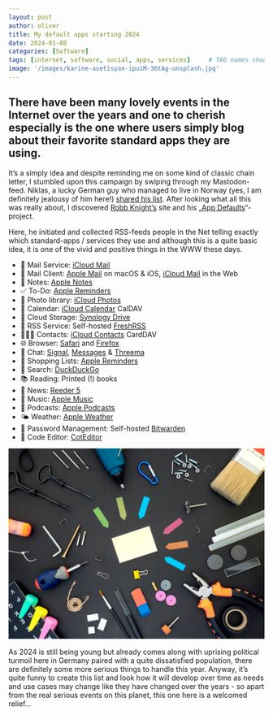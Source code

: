 ```yaml
---
layout: post
author: oliver
title: My default apps starting 2024
date: 2024-01-08
categories: [Software]
tags: [internet, software, social, apps, services]     # TAG names should always be lowercase
image: '/images/karine-avetisyan-ipuiM-36tAg-unsplash.jpg'
---
```


## There have been many lovely events in the Internet over the years and one to cherish especially is the one where users simply blog about their favorite standard apps they are using.

It’s a simply idea and despite reminding me on some kind of classic chain letter, I stumbled upon this campaign by swiping through my Mastodon-feed. Niklas, a lucky German guy who managed to live in Norway (yes, I am definitely jealousy of him here!) [shared his list](https://www.niklas.fyi/posts/2024-01-11-default-apps/). After looking what all this was really about, I discovered [Robb Knight’s](https://rknight.me) site and his „[App Defaults](https://defaults.rknight.me)“-project.

Here, he initiated and collected RSS-feeds people in the Net telling exactly which standard-apps / services they use and although this is a quite basic idea, it is one of the vivid and positive things in the WWW these days.

- 📨 Mail Service: [iCloud Mail](http://icloud.com/mail)
- 📮 Mail Client: [Apple Mail](https://apps.apple.com/app/mail/id1108187098) on macOS & iOS, [iCloud Mail](http://icloud.com/mail) in the Web
- 📝 Notes: [Apple Notes](https://www.icloud.com/notes)
- ✅ To-Do: [Apple Reminders](https://apps.apple.com/us/app/reminders/id1108187841)
- 🌅 Photo library: [iCloud Photos](https://www.icloud.com/photos)
- 📆 Calendar: [iCloud Calendar](https://www.icloud.com/calendar) CalDAV
- 📁 Cloud Storage: [Synology Drive](https://www.synology.com/dsm/feature/drive)
- 📖 RSS Service: Self-hosted [FreshRSS](https://freshrss.org/)
- 🙍🏻‍♂️ Contacts: [iCloud Contacts](https://www.icloud.com/contacts) CardDAV
- 🌐 Browser: [Safari](https://www.apple.com/safari/) and [Firefox](https://www.getfirefox.com/)
- 💬 Chat: [Signal](https://signal.org/), [Messages](https://apps.apple.com/zm/app/messages/id1146560473) & [Threema](https://apps.apple.com/us/app/threema-the-secure-messenger/id578665578?ign-mpt=uo%3D4)
- 🛒 Shopping Lists: [Apple Reminders](https://apps.apple.com/us/app/reminders/id1108187841)
- 🔎 Search: [DuckDuckGo](https://duckduckgo.com)
- 📚 Reading: Printed (!) books
- 📰 News: [Reeder 5](https://apps.apple.com/app/reeder-5/id1529445840)
- 🎵 Music: [Apple Music](https://www.apple.com/apple-music/)
- 🎤 Podcasts: [Apple Podcasts](https://www.apple.com/apple-podcasts/)
- 🌤️ Weather: [Apple Weather](https://apps.apple.com/us/app/weather/id1069513131)
- 🔐 Password Management: Self-hosted [Bitwarden](https://bitwarden.com)
- 🧮 Code Editor: [CotEditor](https://apps.apple.com/app/coteditor/id1024640650?mt=12)

![Tools](../images/dan-cristian-padure-noOXRT9gfQ8-unsplash.jpg)

As 2024 is still being young but already comes along with uprising political turmoil here in Germany paired with a quite dissatisfied population, there are definitely some more serious things to handle this year. Anyway, it’s quite funny to create this list and look how it will develop over time as needs and use cases may change like they have changed over the years - so apart from the real serious events on this planet, this one here is a welcomed relief...